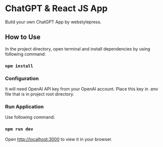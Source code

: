 # ChatGPT & React JS App

Build your own ChatGPT App by webstylepress.

## How to Use

In the project directory, open terminal and install dependencies by using following command:

### `npm install`

### Configuration

It will need OpenAI API key from your OpenAI account. Place this key in .env file that is in project root directory.

### Run Application

Use following command:

### `npm run dev`

Open [http://localhost:3000](http://localhost:3000) to view it in your browser.

